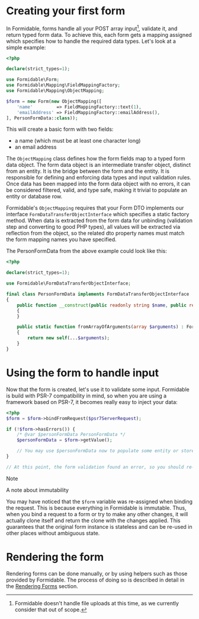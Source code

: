 # Creating your first form

In Formidable, forms handle all your POST array input[^file-uploads], validate it, and return typed form data. To
achieve this, each form gets a mapping assigned which specifies how to handle the required data types. Let's look at a
simple example:

```php
<?php

declare(strict_types=1);

use Formidable\Form;
use Formidable\Mapping\FieldMappingFactory;
use Formidable\Mapping\ObjectMapping;

$form = new Form(new ObjectMapping([
    'name'         => FieldMappingFactory::text(1),
    'emailAddress' => FieldMappingFactory::emailAddress(),
], PersonFormData::class));
```

This will create a basic form with two fields:

- a name (which must be at least one character long)
- an email address

The `ObjectMapping` class defines how the form fields map to a typed form data object. The form data object is an intermediate transfer object, distinct from an entity. It is the bridge between the form and the entity. It is responsible for defining and enforcing data types and input validation rules. Once data has been mapped into the form data object with no errors, it can be considered filtered, valid, and type safe, making it trivial to populate an entity or database row.

Formidable's `ObjectMapping` requires that your Form DTO implements our interface `FormDataTransferObjectInterface` which specifies a static factory method. When data is extracted from the form data for unbinding (validation step and converting to good PHP types), all values will be extracted via reflection from the object, so the related dto property names must match the form mapping names you have specified.

The PersonFormData from the above example could look like this:

```php
<?php

declare(strict_types=1);

use Formidable\FormDataTransferObjectInterface;

final class PersonFormData implements FormDataTransferObjectInterface
{
    public function __construct(public readonly string $name, public readonly string $emailAddress)
    {
    }

    public static function fromArrayOfArguments(array $arguments) : FormDataTransferObjectInterface
    {
        return new self(...$arguments);
    }
}
```
# Using the form to handle input

Now that the form is created, let's use it to validate some input. Formidable is build with PSR-7 compatibility in mind,
so when you are using a framework based on PSR-7, it becomes really easy to inject your data:

```php
<?php
$form = $form->bindFromRequest($psr7ServerRequest);

if (!$form->hasErrors()) {
    /* @var $personFormData PersonFormData */
    $personFormData = $form->getValue();

    // You may use $personFormData now to populate some entity or store the data in a database.
}

// At this point, the form validation found an error, so you should re-display the form.
```

> [!NOTE] 
> A note about immutability
>
>    You may have noticed that the `$form` variable was re-assigned when binding the request. This is because everything
>    in Formidable is immutable. Thus, when you bind a request to a form or try to make any other changes, it will
>    actually clone itself and return the clone with the changes applied. This guarantees that the original form instance
>    is stateless and can be re-used in other places without ambiguous state.

# Rendering the form

Rendering forms can be done manually, or by using helpers such as those provided by Formidable. The process of doing so
is described in detail in the [Rendering Forms](rendering-forms.md) section.

[^file-uploads]: Formidable doesn't handle file uploads at this time, as we currently consider that out of scope.
